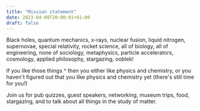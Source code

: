 ```yaml
---
title: "Mission statement"
date: 2023-04-09T20:00:01+01:00
draft: false
---
```


Black holes, quantum mechanics, x-rays, nuclear fusion, liquid nitrogen, supernovae, special relativity, rocket science, all of biology, all of engineering, none of sociology, metaphysics, particle accelerators, cosmology, applied philosophy, stargazing, ooblek!

If you like those things ^ then you either like physics and chemistry, or you haven't figured out that you like physics and chemistry yet (there's still time for you!)

Join us for pub quizzes, guest speakers, networking, museum trips, food, stargazing, and to talk about all things in the study of matter.
